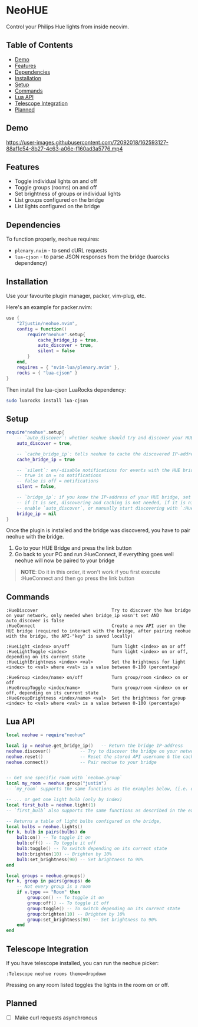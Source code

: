 # NeoHUE

Control your Philips Hue lights from inside neovim.

## Table of Contents
  * [Demo](#demo)
  * [Features](#features)
  * [Dependencies](#dependencies)
  * [Installation](#installation)
  * [Setup](#setup)
  * [Commands](#commands)
  * [Lua API](#lua-api)
  * [Telescope Integration](#telescope-integration)
  * [Planned](#planned)

## Demo

https://user-images.githubusercontent.com/72092018/162593127-88af1c54-8b27-4c63-a06e-f160ad3a5776.mp4

## Features

* Toggle individual lights on and off
* Toggle groups (rooms) on and off
* Set brightness of groups or individual lights
* List groups configured on the bridge
* List lights configured on the bridge

## Dependencies

To function properly, neohue requires:

* `plenary.nvim` - to send cURL requests
* `lua-cjson` - to parse JSON responses from the bridge (luarocks dependency)

## Installation

Use your favourite plugin manager, packer, vim-plug, etc.

Here's an example for packer.nvim:
```lua
use {
	"27justin/neohue.nvim",
	config = function()
		require"neohue".setup{
			cache_bridge_ip = true,
			auto_discover = true,
			silent = false
		}
	end,
	requires = { "nvim-lua/plenary.nvim" },
	rocks = { "lua-cjson" }
}
```

Then install the lua-cjson LuaRocks dependency:
```bash
sudo luarocks install lua-cjson
```

## Setup

```lua
require"neohue".setup{
	-- `auto_discover`: whether neohue should try and discover your HUE bridge through SSDP
	auto_discover = true,

	-- `cache_bridge_ip`: tells neohue to cache the discovered IP-address on your filesystem, that way on the subsequent starts of neovim, neohue doesn't have to check your network again
	cache_bridge_ip = true

	-- `silent`: en/-disable notifications for events with the HUE bridge (IP found, etc.)
	-- true is on = no notifications
	-- false is off = notifications
	silent = false,

	-- `bridge_ip`: if you know the IP-address of your HUE bridge, set this field
	-- if it is set, discovering and caching is not needed, if it is nil, then you have to either
	-- enable `auto_discover`, or manually start discovering with `:HueDiscover` or `require"neohue".discover()`
	bridge_ip = nil
}
```

Once the plugin is installed and the bridge was discovered, you have to pair neohue with the bridge.

1. Go to your HUE Bridge and press the link button
2. Go back to your PC and run :HueConnect, if everything goes well neohue will now be paired to your bridge

>__NOTE__: Do it in this order, it won't work if you first execute :HueConnect and then go press the link button

## Commands

```
:HueDiscover							Try to discover the hue bridge on your network, only needed when bridge_ip wasn't set AND auto_discover is false
:HueConnect								Create a new API user on the HUE bridge (required to interact with the bridge, after pairing neohue with the bridge, the API-"key" is saved locally)

:HueLight <index> on/off				Turn light <index> on or off
:HueLightToggle <index>					Turn light <index> on or off, depending on its current state
:HueLightBrightness <index> <val>		Set the brightness for light <index> to <val> where <val> is a value between 0-100 (percentage)

:HueGroup <index/name> on/off 			Turn group/room <index> on or off
:HueGroupToggle <index/name>			Turn group/room <index> on or off, depending on its current state
:HueGroupBrightness <index/name> <val> 	Set the brightness for group <index> to <val> where <val> is a value between 0-100 (percentage)
```

## Lua API

```lua
local neohue = require"neohue"

local ip = neohue.get_bridge_ip()  	-- Return the bridge IP-address
neohue.discover()		 	-- Try to discover the bridge on your network using SSP
neohue.reset()				-- Reset the stored API username & the cached IP address
neohue.connect()			-- Pair neohue to your bridge


-- Get one specific room with `neohue.group`
local my_room = neohue.group("justin")
-- `my_room` supports the same functions as the examples below, (i.e. on, off, toggle, brighten, set_brightness)

-- ... or get one light bulb (only by index)
local first_bulb = neohue.light(1)
-- `first_bulb` also supports the same functions as described in the example below

-- Returns a table of light bulbs configured on the bridge, 
local bulbs = neohue.lights()
for k, bulb in pairs(bulbs) do
	bulb:on() -- To toggle it on
	bulb:off() -- To toggle it off
	bulb:toggle() -- To switch depending on its current state
	bulb:brighten(10) -- Brighten by 10%
	bulb:set_brightness(90) -- Set brightness to 90%
end

local groups = neohue.groups()
for k, group in pairs(groups) do
	-- Not every group is a room
	if v.type == "Room" then
		group:on() -- To toggle it on
		group:off() -- To toggle it off
		group:toggle() -- To switch depending on its current state
		group:brighten(10) -- Brighten by 10%
		group:set_brightness(90) -- Set brightness to 90%
	end
end
```

## Telescope Integration

If you have telescope installed, you can run the neohue picker:

`:Telescope neohue rooms theme=dropdown`

Pressing <CR> on any room listed toggles the lights in the room on or off.

## Planned

- [ ] Make curl requests asynchronous

